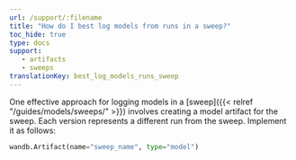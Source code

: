 ```yaml
---
url: /support/:filename
title: "How do I best log models from runs in a sweep?"
toc_hide: true
type: docs
support:
   - artifacts
   - sweeps
translationKey: best_log_models_runs_sweep
---
```

One effective approach for logging models in a [sweep]({{< relref "/guides/models/sweeps/" >}}) involves creating a model artifact for the sweep. Each version represents a different run from the sweep. Implement it as follows:

```python
wandb.Artifact(name="sweep_name", type="model")
```